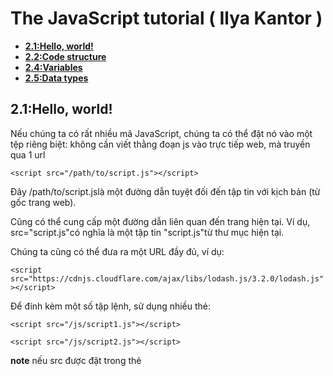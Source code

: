 # The JavaScript tutorial ( Ilya Kantor )


  - **[2.1:Hello, world!](#1)**
  - **[2.2:Code structure](#2)**
  - **[2.4:Variables](#3)**
  - **[2.5:Data types](#4)**   
  
<a name="1"></a>
## 2.1:Hello, world!

Nếu chúng ta có rất nhiều mã JavaScript, chúng ta có thể đặt nó vào một tệp riêng biệt: không cần viết thằng đoạn js vào trực tiếp web, mà truyền qua 1 url 



`<script src="/path/to/script.js"></script>`

Đây /path/to/script.jslà một đường dẫn tuyệt đối đến tập tin với kịch bản (từ gốc trang web).


Cũng có thể cung cấp một đường dẫn liên quan đến trang hiện tại. Ví dụ, src="script.js"có nghĩa là một tập tin "script.js"từ thư mục hiện tại.


Chúng ta cũng có thể đưa ra một URL đầy đủ, ví dụ:


`<script src="https://cdnjs.cloudflare.com/ajax/libs/lodash.js/3.2.0/lodash.js"></script>`

Để đính kèm một số tập lệnh, sử dụng nhiều thẻ:


```
<script src="/js/script1.js"></script>

<script src="/js/script2.js"></script>
```

**note** nếu src được đặt trong thẻ <script> thì nội dung bên trong bị bỏ qua

<a name="2"></a>
## 2.2:Code structure

```
alert("All fine now");

[1, 2].forEach(alert) // kết hợp lệnh alert để in ra 1 và 2 mà ko cần viết 2 câu lệnh
```

nếu bỏ ; trong trường hợp nối 2 đoạn thì không hoạt động.


- comment trong js giống như c, 
```
// để in 1 dòng 
/* 1 đoạn*/

```

## 2.3:The modern mode, "use strict"

<a name="3"></a>
## 2.4:Variables
dùng var hoặc let để khai báo

let tạo ra một biến chỉ có thể truy cập được trong block bao quanh nó, khác với var - tạo ra một biến có phạm vi truy cập xuyên suốt function chứa nó.

Ví dụ:

Sử dụng var:

```
function foo() {
   var x = 10;
   if (true) {
      var x = 20; // x ở đây cũng là x ở trên
      console.log(x); // in ra 20
   }
   console.log(x); // vẫn là 20
}
```

```
Sử dụng let:

function foo() {
   let x = 10;
   if (true) {
      let x = 20; // x này là x khác rồi đấy
      console.log(x); // in ra 20
   }
   console.log(x); // in ra 10
}

```
```
Ngoài ra, khi ở global scope (tức là không nằm trong một function nào cả), từ khóa var tạo ra thuộc tính mới cho global object (this), còn let thì không:

var x = 'global';
let y = 'global';
console.log(this.x); // "global"
console.log(this.y); // undefined
```

Có một trường hợp dùng let rất hiệu quả đó là sử dụng callback trong một vòng lặp.

Ví dụ nếu dùng var:

```
for (var i = 0; i < 5; i++) {
   setTimeout(function(){ 
      console.log('Yo! ', i);
   }, 1000);
}
Kết quả sẽ ra gì nào?

Yo! 5
Yo! 5
Yo! 5
Yo! 5
Yo! 5
```

Giá trị của biến i bên trong hàm callback luôn là giá trị cuối cùng của i trong vòng lặp.

Để giải quyết vấn đề này, chúng ta thay var bằng let:

```
for (let i = 0; i < 5; i++) {
   setTimeout(function(){ 
      console.log('Yo! ', i);
   }, 1000);
}
Output sẽ đúng như mong đợi:

Yo!  0
Yo!  1
Yo!  2
Yo!  3
Yo!  4
```
	
- hàm const giống let nhưng ở dạng hằng số

<a name="4"></a>
## 2.5:Data types

 
Có 7 kiểu cơ bản trong JavaScript.

- `number` Cho số bất kỳ dạng nào: số nguyên hoặc số trôi nổi.

- `stringCho` dây. Một chuỗi có thể có thêm một số ký tự, không có loại ký tự đơn lẻ.

- `boolean` Cho true/ false.: lưu ý loại Backticks: ``` `hello` ```

```
Backticks là "mở rộng chức năng" báo giá. Chúng cho phép nhúng các biến và các biểu thức vào một chuỗi bằng cách gói chúng vào ${…}, ví dụ:
  let name = "John";

// embed a variable
alert( `Hello, ${name}!` ); // Hello, John!

// embed an expression

alert( `the result is ${1 + 2}` ); // the result is 3
```

- `nullCho` các giá trị không xác định - một loại độc lập có một giá trị null.

- `undefined` Cho các giá trị không được gán - một loại độc lập có một giá trị undefined.

- `object` Cho các cấu trúc dữ liệu phức tạp hơn.

- `symbol` Cho các định danh duy nhất.

## 2.7:Operators

toán tử

## 2.8  Interaction: alert, prompt, confirm

```
let age = prompt('How old are you?', 100);

alert(`You are ${age} years old!`); // You are 100 years old!
```

hàm prompt nhập vào 1 giá trị

```
let isBoss = confirm("Are you the boss?");

alert( isBoss ); // true is OK is pressed
```

Hiển thị một tin nhắn và chờ người dùng nhấn "OK" hoặc "CANCEL". Nó trả về trueOK và falsecho CANCEL / Esc.

## 2.10: Conditional operators: if, '?'

điều kiện if else , nhập giá trị thông qua prompt


# Code quality

## 3.1:Debugging in Chrome

The “sources” pane: khi vào bằng Chrome hoặc firefox( có cài fire bug) có một công cụ hỗ trợ , cho việc xem kiểm tra cấu trúc của trang web

, thực hiện bằng cách nhấn f12

<img src="http://image.prntscr.com/image/6ba4508f4651463c9e325614f5795542.png">
gồm 3 mục
- **Vùng tài nguyên** liệt kê các tệp html, javascript, css và các tệp khác bao gồm các hình ảnh được gắn vào trang. Tiện ích Chrome cũng có thể xuất hiện ở đây.

- **Khu vực nguồn** hiển thị mã nguồn.

- **Vùng thông tin** và kiểm soát là để gỡ lỗi

- **Console** tương tự như trình biên dịch của các phần mềm khác

- **Breakpoints** là một điểm của mã mà trình gỡ lỗi sẽ tự động tạm dừng việc thực hiện JavaScript. hoặc có thể dùng `debugger;` 
Một breakpoint là một điểm dừng có chủ đích trong code, dùng để hỗ trợ lập trình viên trong quá trình debug. Khi chương trình chạy đến một breakpoint, bạn có thể “bước qua” (step-through) từng dòng lệnh và kiểm tra xem mọi logic có đúng như ý đồ. Ở trạng thái dừng của breakpoint, bạn cũng có thể kiểm tra giá trị của từng biến tại thời điểm hiện tại. Điều này giúp xác định một lỗi thường gặp nhưng ít được để ý: sử dụng một biến khi chưa khởi tạo biến đó.
http://karmiphuc.com/cong-nghe/debug-javascript-de-dang-voi-chrome-dev-tools/



tham khảo : https://developers.google.com/web/tools/chrome-devtools/

## 3.3 :comment

sử dụng cmt để chú thích cho câu lệnh

- http://jshint.com/  công cụ tự động kiểm  tra style







## 3.5:Automated testing with mocha

Tại sao chúng ta cần các bài kiểm tra?

Khi viết một hàm, chúng ta thường có thể tưởng tượng nên làm gì: các tham số nào cho kết quả nào.

Trong quá trình phát triển, chúng ta có thể kiểm tra chức năng bằng cách chạy nó và so sánh kết quả với mong muốn. Ví dụ, chúng ta có thể làm điều đó trong bảng điều khiển.

Nếu có gì sai - sau đó chúng tôi sửa mã, chạy lại, kiểm tra kết quả - và cứ như vậy cho đến khi nó hoạt động.

Nhưng hướng dẫn như vậy "chạy lại" là không hoàn hảo.

Khi kiểm tra mã bằng tay chạy lại - bạn dễ dàng bỏ lỡ một cái gì đó . vì vậy tự động giúp chúng ta thực hiện ez hơn

# Objects: the basics

## 4.1 :Objects

- mỗi Objects được tạo ra nằm trong dấu {...} , thuộc tính nằm trong "key: value" key từ khóa , value giá trị tùy người dùng đưa vào 

<img src="http://javascript.info/article/object/object.png">

- tạo 1 object trống

```
let user = new Object(); // "object constructor" syntax
let user = {};  // "object literal" syntax
```
### Literals and properties

```
let user = {     // an object
  name: "John",  // by key "name" store value "John"
  age: 30        // by key "age" store value 30
};
```


<img src="http://javascript.info/article/object/object-user.png">


- sử dụng

```
alert( user.name ); // John
alert( user.age ); // 30
```

<img src="http://image.prntscr.com/image/59d73c52f7b540279a1178ab48de88cf.png">

  - khi khai báo 1 biến ngoài Object thì thay thế dấu , bằng ngoặc vuông 

  <img src="http://image.prntscr.com/image/cbb65c40941344d08d659e845fe3d654.png">

  
  ### Property value shorthand
  
  <img src="http://image.prntscr.com/image/bc869c05bf31491086a96a313e8c4a36.png">

Thay vì name:namechúng ta chỉ có thể viết name, như thế này:

```
function makeUser(name, age) {
  return {
    name, // same as name: name
    age   // same as age: age
  };
}
```

Chúng ta có thể sử dụng cả thuộc tính bình thường và các ký tự viết tắt trong cùng một đối tượng:

```
let user = {
  name,  // same as name:name
  age: 30
};
```

- dùng `in` để kiểm tra sự tồn tại của 1 biến 

```
let user = { name: "John", age: 30 };

alert( "age" in user ); // true, user.age exists
alert( "blabla" in user ); // false, user.blabla doesn't exist
```

### The “for…in” loop

Cú pháp:

```
for(key in object) {
  // executes the body for each key among object properties
}
```
ví dụ
```
let user = {
  name: "John",
  age: 30,
  isAdmin: true
};

for(let key in user) {
  // keys
  alert( key );  // name, age, isAdmin, lấy ra các key
  // values for the keys
  alert( user[key] ); // John, 30, true lấy ra các thuộc tính của key

}
```
```
let codes = {
  "49": "Germany",
  "41": "Switzerland",
  "44": "Great Britain",// ngược mảng
  // ..,
  "1": "USA"
};

for(let code in codes) {
  alert(code); // 1, 41, 44, 49
}
```
## Copying by reference

khai báo hàm const giá trị se bị thay đổi khi tác động, thay đổi chứ không phải thay thế

```
const user = {
  name: "John"
};

user.age = 25; // (*)

alert(user.age); // 25
```

<img src="http://image.prntscr.com/image/0a455eb8acf74578a9311bd31fd415ff.png">

## Garbage collection


```
// user has a reference to the object
let user = {
  name: "John"
};
```
giả sử đây là 1 biến tên  user với thuộc tính là `name:"John"`

giờ bạn ghi đè lên user =`user = null;` lúc này thuộc tính ban đầu của nó se ko truy cập được nữa!

<img src="http://image.prntscr.com/image/197963349867489db6e86935c3b6d5cd.png">


- tiếp tiếp
```
// user has a reference to the object
let user = {
  name: "John"
};

let admin = user;
```
- giờ giả sử thêm `user = null;` lúc này biến user trở về trạng thái null, lúc này mọi truy vấn giá trị vào user bị error, nhưng chúng ta có thể truy vấn giá trị `name: "John"` thông qua biến admin.

## Symbol type

### Symbols
  `Symbol(name);` mang giá trị duy nhất
  ```
let id1 = Symbol("id");
let id2 = Symbol("id");

alert(id1 == id2); // false vì id1 và id2 khai báo bằng hàm symbol 
  ```
### “Hidden” properties
có thể ghi đè data lên mà ko bị gì cả,

```
let user = { name: "John" };
let id = Symbol("id");
//id khai báo ở let và id trong biến user là khác nhau
user[id] = "ID Value";
alert( user[id] ); // "id value"   //we can access the data using the symbol as the key
```

nhưng khi ghi đè 2 thuộc tính thì buzz! :v

```
let user = { name: "John" };

// our script uses "id" property
user.id = "ID Value";

// ...if later another script the uses "id" for its purposes...

user.id = "Their id value"
// boom! overwritten! it did not mean to harm the colleague, but did it!
``` 
### Symbols in a literal

```
let id = Symbol("id");

let user = {
  name: "John",
  [id]: 123 // not just "id: 123" khai báo , thuộc tính symbolic
};
```
[symbolic] không tham gia vòng lặp for..in

### Global symbols
  
  khi 2 biến có cùng 1 giá trị ,  nhưng tên chúng khác nhau , ta sử dụng hàm `Symbol.for(name)` khi đó 2 đứa này sẽ bằng nhau

  ```
// read from the global registry
let name = Symbol.for("name"); // if the symbol did not exist, it is created

// read it again
let nameAgain = Symbol.for("name");

// the same symbol
alert( name === nameAgain ); // true

  ```

## Object methods, "this"
